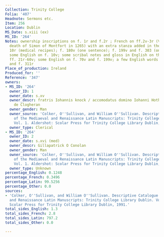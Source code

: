 ```yaml
---
Collection: Trinity College
Folia: '407'
Headnote: Sermons etc.
Item: 256
Location: Dublin
MS_Date: s.xiii (ex)
MS_ID: '264'
Notes: ownership inscriptions on f. 1r and f.2r ; French on ff.2v-3r (Verses on the
  death of Simon of Montfort in 1265) with an extra stanza added in the 13th c; f.
  10r (medical recipes); f. 180v (one sentence); f. 199v and f. 303 (one sentence);
  some English on f. 10v; some scribal notes and gloss in English on the tract on
  ff. 21r-60v; some English on f. 70v and f. 199v; a few English words on f. 239v
  and f. 311r
Place_of_production: Ireland
Produced_for: ''
Reference: '347'
owners:
- MS_ID: '264'
  owner_ID: 1
  owner_date: s.xv
  owner_descr: fratris Iohannis knock / accomodatus domino Iohanni Hothum rectori
    de Clogheran
  owner_gender: Man
  owner_source: 'Colker, O''Sullivan, and William O''Sullivan. Descriptive Catalogue
    of the Mediaeval and Renaissance Latin Manuscripts: Trinity College Library Dublin.
    Vol. 1. Aldershot: Scolar Press for Trinity College Library Dublin, 1991.'
  owner_type: Clerical
- MS_ID: '264'
  owner_ID: 2
  owner_date: s.xvi (med)
  owner_descr: Gillapatrick O Conolan
  owner_gender: Man
  owner_source: 'Colker, O''Sullivan, and William O''Sullivan. Descriptive Catalogue
    of the Mediaeval and Renaissance Latin Manuscripts: Trinity College Library Dublin.
    Vol. 1. Aldershot: Scolar Press for Trinity College Library Dublin, 1991.'
  owner_type: Unknown
percentage_English: 0.1248
percentage_French: 0.3496
percentage_Latin: 99.5256
percentage_Other: 0.0
sources:
- 'Colker, O''Sullivan, and William O''Sullivan. Descriptive Catalogue of the Mediaeval
  and Renaissance Latin Manuscripts: Trinity College Library Dublin. Vol. 1. Aldershot:
  Scolar Press for Trinity College Library Dublin, 1991.'
total_sides_English: 1.3
total_sides_French: 2.8
total_sides_Latin: 797.2
total_sides_Other: 0.0

---
```

